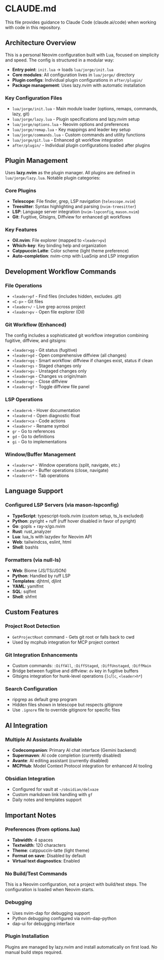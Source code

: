 # CLAUDE.md

This file provides guidance to Claude Code (claude.ai/code) when working with code in this repository.

## Architecture Overview

This is a personal Neovim configuration built with Lua, focused on simplicity and speed. The config is structured in a modular way:

- **Entry point**: `init.lua` → loads `lua/jorge/init.lua`
- **Core modules**: All configuration lives in `lua/jorge/` directory
- **Plugin configs**: Individual plugin configurations in `after/plugin/`
- **Package management**: Uses lazy.nvim with automatic installation

### Key Configuration Files

- `lua/jorge/init.lua` - Main module loader (options, remaps, commands, lazy, git)
- `lua/jorge/lazy.lua` - Plugin specifications and lazy.nvim setup
- `lua/jorge/options.lua` - Neovim options and preferences
- `lua/jorge/remap.lua` - Key mappings and leader key setup
- `lua/jorge/commands.lua` - Custom commands and utility functions
- `lua/jorge/git.lua` - Enhanced git workflow integration
- `after/plugin/` - Individual plugin configurations loaded after plugins

## Plugin Management

Uses **lazy.nvim** as the plugin manager. All plugins are defined in `lua/jorge/lazy.lua`. Notable plugin categories:

### Core Plugins
- **Telescope**: File finder, grep, LSP navigation (`telescope.nvim`)
- **Treesitter**: Syntax highlighting and parsing (`nvim-treesitter`)
- **LSP**: Language server integration (`nvim-lspconfig`, `mason.nvim`)
- **Git**: Fugitive, Gitsigns, Diffview for enhanced git workflows

### Key Features
- **Oil.nvim**: File explorer (mapped to `<leader>pv`)
- **Which-key**: Key binding help and organization
- **Catppuccin Latte**: Color scheme (light theme preference)
- **Auto-completion**: nvim-cmp with LuaSnip and LSP integration

## Development Workflow Commands

### File Operations
- `<leader>pf` - Find files (includes hidden, excludes .git)
- `<C-p>` - Git files
- `<leader>/` - Live grep across project
- `<leader>pv` - Open file explorer (Oil)

### Git Workflow (Enhanced)
The config includes a sophisticated git workflow integration combining fugitive, diffview, and gitsigns:

- `<leader>gg` - Git status (fugitive)
- `<leader>gd` - Open comprehensive diffview (all changes)
- `<leader>gq` - Smart workflow: diffview if changes exist, status if clean
- `<leader>gs` - Staged changes only
- `<leader>gu` - Unstaged changes only  
- `<leader>gm` - Changes vs origin/main
- `<leader>gc` - Close diffview
- `<leader>gf` - Toggle diffview file panel

### LSP Operations
- `<leader>k` - Hover documentation
- `<leader>d` - Open diagnostic float
- `<leader>ca` - Code actions
- `<leader>r` - Rename symbol
- `gr` - Go to references
- `gd` - Go to definitions
- `gi` - Go to implementations

### Window/Buffer Management
- `<leader>w*` - Window operations (split, navigate, etc.)
- `<leader>b*` - Buffer operations (close, navigate)
- `<leader>t*` - Tab operations

## Language Support

### Configured LSP Servers (via mason-lspconfig)
- **TypeScript**: typescript-tools.nvim (custom setup, ts_ls excluded)
- **Python**: pyright + ruff (ruff hover disabled in favor of pyright)
- **Go**: gopls + ray-x/go.nvim
- **Rust**: rust_analyzer
- **Lua**: lua_ls with lazydev for Neovim API
- **Web**: tailwindcss, eslint, html
- **Shell**: bashls

### Formatters (via null-ls)
- **Web**: Biome (JS/TS/JSON)
- **Python**: Handled by ruff LSP
- **Templates**: djhtml, djlint
- **YAML**: yamlfmt
- **SQL**: sqlfmt
- **Shell**: shfmt

## Custom Features

### Project Root Detection
- `GetProjectRoot` command - Gets git root or falls back to cwd
- Used by mcphub integration for MCP project context

### Git Integration Enhancements
- Custom commands: `:DiffAll`, `:DiffStaged`, `:DiffUnstaged`, `:DiffMain`
- Bridge between fugitive and diffview: `dv` key in fugitive buffers
- Gitsigns integration for hunk-level operations (`]c`/`[c`, `<leader>h*`)

### Search Configuration
- ripgrep as default grep program
- Hidden files shown in telescope but respects gitignore
- Use `.ignore` file to override gitignore for specific files

## AI Integration

### Multiple AI Assistants Available
- **Codecompanion**: Primary AI chat interface (Gemini backend)
- **Supermaven**: AI code completion (currently disabled)
- **Avante**: AI editing assistant (currently disabled)  
- **MCPHub**: Model Context Protocol integration for enhanced AI tooling

### Obsidian Integration
- Configured for vault at `~/obsidian/delvaze`
- Custom markdown link handling with `gf`
- Daily notes and templates support

## Important Notes

### Preferences (from options.lua)
- **Tabwidth**: 4 spaces
- **Textwidth**: 120 characters
- **Theme**: catppuccin-latte (light theme)
- **Format on save**: Disabled by default
- **Virtual text diagnostics**: Enabled

### No Build/Test Commands
This is a Neovim configuration, not a project with build/test steps. The configuration is loaded when Neovim starts.

### Debugging
- Uses nvim-dap for debugging support
- Python debugging configured via nvim-dap-python
- dap-ui for debugging interface

### Plugin Installation
Plugins are managed by lazy.nvim and install automatically on first load. No manual build steps required.